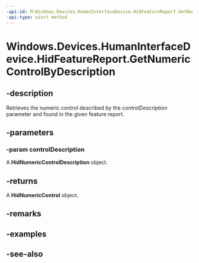 ----api-id: M:Windows.Devices.HumanInterfaceDevice.HidFeatureReport.GetNumericControlByDescription(Windows.Devices.HumanInterfaceDevice.HidNumericControlDescription)
-api-type: winrt method
---<!-- Method syntaxpublic Windows.Devices.HumanInterfaceDevice.HidNumericControl GetNumericControlByDescription(Windows.Devices.HumanInterfaceDevice.HidNumericControlDescription controlDescription)--># Windows.Devices.HumanInterfaceDevice.HidFeatureReport.GetNumericControlByDescription## -descriptionRetrieves the numeric control described by the *controlDescription* parameter and found in the given feature report.## -parameters### -param controlDescriptionA **HidNumericControlDescription** object.## -returnsA **HidNumericControl** object.## -remarks## -examples## -see-also